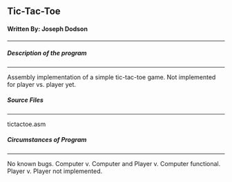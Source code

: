 ## Tic-Tac-Toe
#### Written By: Joseph Dodson

* * *


##### Description of the program
---

Assembly implementation of a simple tic-tac-toe game. Not implemented for player vs. player yet. 

##### Source Files
---

tictactoe.asm
    
##### Circumstances of Program
---

No known bugs. Computer v. Computer and Player v. Computer functional. Player v. Player not implemented. 


